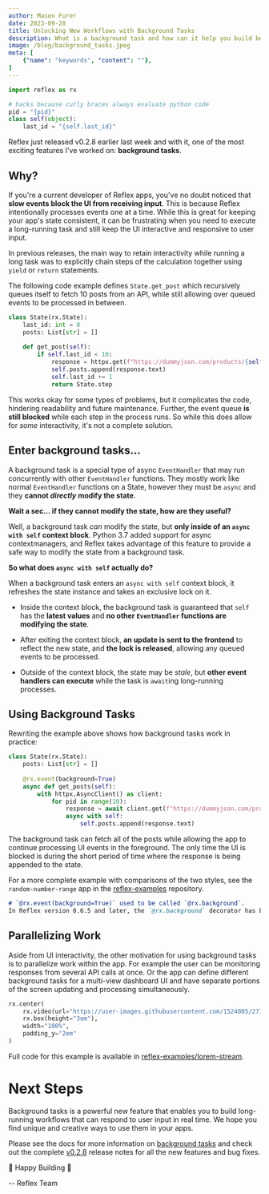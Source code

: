 ```yaml
---
author: Masen Furer
date: 2023-09-28
title: Unlocking New Workflows with Background Tasks
description: What is a background task and how can it help you build better apps?
image: /blog/background_tasks.jpeg
meta: [
    {"name": "keywords", "content": ""},
]
---
```


```python exec
import reflex as rx

# hacks because curly braces always evaluate python code
pid = "{pid}"
class self(object):
    last_id = "{self.last_id}"
```


Reflex just released v0.2.8 earlier last week and with it, one of the most
exciting features I've worked on: **background tasks**.

## Why?

If you're a current developer of Reflex apps, you've no doubt noticed that **slow
events block the UI from receiving input**. This is because Reflex intentionally
processes events one at a time. While this is great for keeping your app's state
consistent, it can be frustrating when you need to execute a long-running task
and still keep the UI interactive and responsive to user input.

In previous releases, the main way to retain interactivity while running a long
task was to explicitly chain steps of the calculation together using `yield` or
`return` statements.

The following code example defines `State.get_post` which recursively queues itself
to fetch 10 posts from an API, while still allowing over queued events to be
processed in between.

```python
class State(rx.State):
    last_id: int = 0
    posts: List[str] = []
     
    def get_post(self):
        if self.last_id < 10:
            response = httpx.get(f"https://dummyjson.com/products/{self.last_id}")
            self.posts.append(response.text)
            self.last_id += 1
            return State.step
```

This works okay for some types of problems, but it complicates the code,
hindering readability and future maintenance. Further, the event queue **is
still blocked** while each step in the process runs. So while this does allow
for _some_ interactivity, it's not a complete solution.

## Enter background tasks...

A background task is a special type of async `EventHandler` that may run
concurrently with other `EventHandler` functions. They mostly work like normal
`EventHandler` functions on a State, however they must be `async` and they
**cannot _directly_ modify the state**.

**Wait a sec... if they cannot modify the state, how are they useful?**

Well, a background task _can_ modify the state, but **only inside of an `async
with self` context block**. Python 3.7 added support for async contextmanagers,
and Reflex takes advantage of this feature to provide a safe way to modify the
state from a background task.

**So what does `async with self` actually do?**

When a background task enters an `async with self` context block, it refreshes
the state instance and takes an exclusive lock on it.

* Inside the context block, the background task is guaranteed that `self` has the **latest
  values** and **no other `EventHandler` functions are modifying the state**.

* After exiting the context block, **an update is sent to the frontend** to reflect
  the new state, and **the lock is released**, allowing any queued events to be processed.

* Outside of the context block, the state may be _stale_, but **other event handlers
  can execute** while the task is `await`ing long-running processes.

## Using Background Tasks

Rewriting the example above shows how background tasks work in practice:

```python
class State(rx.State):
    posts: List[str] = []
    
    @rx.event(background=True)
    async def get_posts(self):
        with httpx.AsyncClient() as client:
            for pid in range(10):
                response = await client.get(f"https://dummyjson.com/products/{pid}")
                async with self:
                    self.posts.append(response.text)
```

The background task can fetch all of the posts while allowing the app to
continue processing UI events in the foreground.  The only time the UI is
blocked is during the short period of time where the response is being appended
to the state.

For a more complete example with comparisons of the two styles, see the
`random-number-range` app in the
[reflex-examples](https://github.com/reflex-dev/reflex-examples/blob/main/random-number-range/random_number_range/random_number_range.py)
repository.

```md alert warning
# `@rx.event(background=True)` used to be called `@rx.background`.
In Reflex version 0.6.5 and later, the `@rx.background` decorator has been renamed to `@rx.event(background=True)`.
```

## Parallelizing Work

Aside from UI interactivity, the other motivation for using background tasks is
to parallelize work within the app. For example the user can be monitoring
responses from several API calls at once. Or the app can define different
background tasks for a multi-view dashboard UI and have separate portions of the
screen updating and processing simultaneously.

```python eval
rx.center(
    rx.video(url="https://user-images.githubusercontent.com/1524005/271007407-09c832ff-ecbd-4a9d-a8a5-67779c673045.mov"),
    rx.box(height="3em"),
    width="100%",
    padding_y="2em"
)
```

Full code for this example is available in [reflex-examples/lorem-stream](https://github.com/reflex-dev/reflex-examples/tree/main/lorem-stream).

# Next Steps

Background tasks is a powerful new feature that enables you to build
long-running workflows that can respond to user input in real time. We hope you
find unique and creative ways to use them in your apps.

Please see the docs for more information on [background
tasks](/docs/events/background-events/) and check out the complete
[v0.2.8](https://github.com/reflex-dev/reflex/releases/tag/v0.2.8)
release notes for all the new features and bug fixes.

🔧 Happy Building 🚀

-- Reflex Team